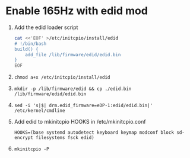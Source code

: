 # Enable 165Hz with edid mod

1. Add the edid loader script

    ```bash
    cat <<'EOF' >/etc/initcpio/install/edid
    # !/bin/bash
    build() {
        add_file /lib/firmware/edid/edid.bin
    }
    EOF
    ```

2. `chmod a+x /etc/initcpio/install/edid`
3. `mkdir -p /lib/firmware/edid && cp ./edid.bin /lib/firmware/edid/edid.bin`
4. `sed -i 's|$| drm.edid_firmware=eDP-1:edid/edid.bin|' /etc/kernel/cmdline`
5. Add edid to mkinitcpio HOOKS in /etc/mkinitcpio.conf

    ```text
    HOOKS=(base systemd autodetect keyboard keymap modconf block sd-encrypt filesystems fsck edid)
    ```

6. `mkinitcpio -P`
